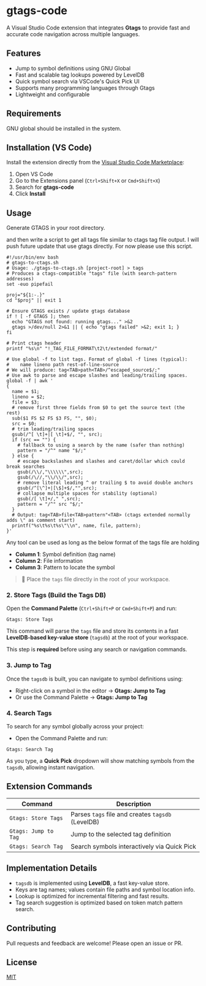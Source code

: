 # gtags-code

A Visual Studio Code extension that integrates **Gtags** to provide fast and accurate code navigation across multiple languages.

## Features

- Jump to symbol definitions using GNU Global
- Fast and scalable tag lookups powered by LevelDB
- Quick symbol search via VSCode's Quick Pick UI
- Supports many programming languages through Gtags
- Lightweight and configurable

## Requirements

GNU global should be installed in the system.

## Installation (VS Code)

Install the extension directly from the [Visual Studio Code Marketplace](https://marketplace.visualstudio.com/):
1. Open VS Code
2. Go to the Extensions panel (`Ctrl+Shift+X` or `Cmd+Shift+X`)
3. Search for **gtags-code**
4. Click **Install**

## Usage

Generate GTAGS in your root directory.

and then write a script to get all tags file similar to ctags tag file output.
I will push future update that use gtags directly. For now please use this script.

```
#!/usr/bin/env bash
# gtags-to-ctags.sh
# Usage: ./gtags-to-ctags.sh [project-root] > tags
# Produces a ctags-compatible "tags" file (with search-pattern addresses)
set -euo pipefail

proj="${1:-.}"
cd "$proj" || exit 1

# Ensure GTAGS exists / update gtags database
if ! [ -f GTAGS ]; then
  echo "GTAGS not found: running gtags..." >&2
  gtags >/dev/null 2>&1 || { echo "gtags failed" >&2; exit 1; }
fi

# Print ctags header
printf "%s\n" "!_TAG_FILE_FORMAT\t2\t/extended format/" 

# Use global -f to list tags. Format of global -f lines (typical):
#    name lineno path rest-of-line-source
# We will produce: tag<TAB>path<TAB>/^escaped_source$/;"
# Use awk to parse and escape slashes and leading/trailing spaces.
global -f | awk '
{
  name = $1;
  lineno = $2;
  file = $3;
  # remove first three fields from $0 to get the source text (the rest)
  sub($1 FS $2 FS $3 FS, "", $0);
  src = $0;
  # trim leading/trailing spaces
  gsub(/^[ \t]+|[ \t]+$/, "", src);
  if (src == "") {
    # fallback to using a search by the name (safer than nothing)
    pattern = "/^" name "$/;"
  } else {
    # escape backslashes and slashes and caret/dollar which could break searches
    gsub(/\\/,"\\\\\\",src);
    gsub(/\//,"\\/\\/",src);
    # remove literal leading ^ or trailing $ to avoid double anchors
    gsub(/^[\^]+|[\$]+$/,"",src);
    # collapse multiple spaces for stability (optional)
    gsub(/[ \t]+/," ",src);
    pattern = "/^" src "$/;"
  }
  # Output: tag<TAB>file<TAB>pattern"<TAB> (ctags extended normally adds \" as comment start)
  printf("%s\t%s\t%s\"\\n", name, file, pattern);
}'
```

Any tool can be used as long as the below format of the tags file are holding

- **Column 1**: Symbol definition (tag name)
- **Column 2**: File information
- **Column 3**: Pattern to locate the symbol

> 📂 Place the `tags` file directly in the root of your workspace.

### 2. Store Tags (Build the Tags DB)

Open the **Command Palette** (`Ctrl+Shift+P` or `Cmd+Shift+P`) and run:

```
Gtags: Store Tags
```

This command will parse the `tags` file and store its contents in a fast **LevelDB-based key-value store** (`tagsdb`) at the root of your workspace.

This step is **required** before using any search or navigation commands.

### 3. Jump to Tag

Once the `tagsdb` is built, you can navigate to symbol definitions using:

- Right-click on a symbol in the editor → **Gtags: Jump to Tag**
- Or use the Command Palette → **Gtags: Jump to Tag**

### 4. Search Tags

To search for any symbol globally across your project:

- Open the Command Palette and run:

```
Gtags: Search Tag
```

As you type, a **Quick Pick** dropdown will show matching symbols from the `tagsdb`, allowing instant navigation.

## Extension Commands

| Command | Description |
|--------|-------------|
| `Gtags: Store Tags` | Parses `tags` file and creates `tagsdb` (LevelDB) |
| `Gtags: Jump to Tag` | Jump to the selected tag definition |
| `Gtags: Search Tag` | Search symbols interactively via Quick Pick |

## Implementation Details

- `tagsdb` is implemented using **LevelDB**, a fast key-value store.
- Keys are tag names; values contain file paths and symbol location info.
- Lookup is optimized for incremental filtering and fast results.
- Tag search suggestion is optimized based on token match pattern search.

## Contributing

Pull requests and feedback are welcome! Please open an issue or PR.

## License

[MIT](LICENSE)
